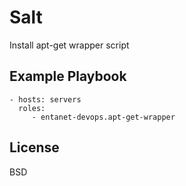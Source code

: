 Salt
=========

Install apt-get wrapper script

Example Playbook
----------------

    - hosts: servers
      roles:
         - entanet-devops.apt-get-wrapper

License
-------

BSD
